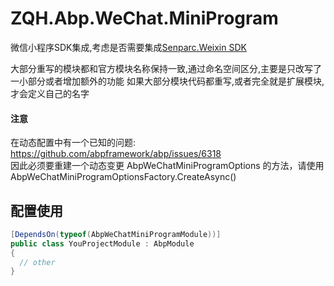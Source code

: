# ZQH.Abp.WeChat.MiniProgram

微信小程序SDK集成,考虑是否需要集成[Senparc.Weixin SDK](https://github.com/JeffreySu/WeiXinMPSDK)

大部分重写的模块都和官方模块名称保持一致,通过命名空间区分,主要是只改写了一小部分或者增加额外的功能
如果大部分模块代码都重写,或者完全就是扩展模块,才会定义自己的名字

#### 注意

在动态配置中有一个已知的问题: https://github.com/abpframework/abp/issues/6318  
因此必须要重建一个动态变更 AbpWeChatMiniProgramOptions 的方法，请使用AbpWeChatMiniProgramOptionsFactory.CreateAsync()

## 配置使用


```csharp
[DependsOn(typeof(AbpWeChatMiniProgramModule))]
public class YouProjectModule : AbpModule
{
  // other
}
